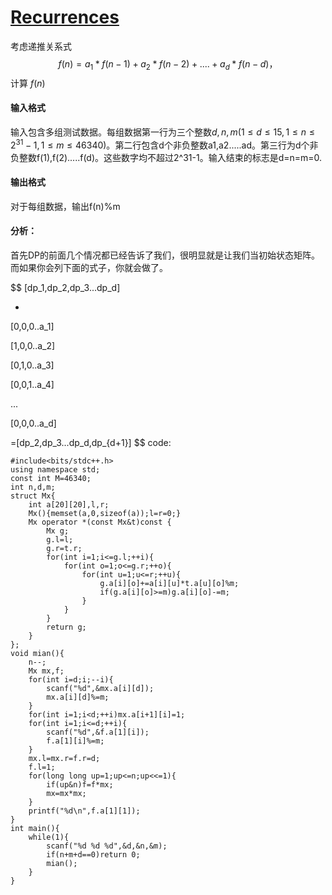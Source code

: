 # [Recurrences ](https://cn.vjudge.net/contest/313426#problem/F)
考虑递推关系式
$$
f(n)=a_1*f(n-1)+a_2*f(n-2)+....+a_d*f(n-d)，
$$
计算 $f(n)%m$

#### 输入格式

输入包含多组测试数据。每组数据第一行为三个整数$d,n,m(1\le d \le 15,1\le n\le 2^31-1,1\le m\le 46340)。$第二行包含d个非负整数a1,a2.....ad。第三行为d个非负整数f(1),f(2).....f(d)。这些数字均不超过2^31-1。输入结束的标志是d=n=m=0. 

#### 输出格式
对于每组数据，输出f(n)%m

#### 分析：
首先DP的前面几个情况都已经告诉了我们，很明显就是让我们当初始状态矩阵。而如果你会列下面的式子，你就会做了。

$$
[dp_1,dp_2,dp_3...dp_d]

*

[0,0,0..a_1]

[1,0,0..a_2]

[0,1,0..a_3]

[0,0,1..a_4]

...

[0,0,0..a_d]

=[dp_2,dp_3...dp_d,dp_{d+1}]
$$
code:
```
#include<bits/stdc++.h>
using namespace std;
const int M=46340;
int n,d,m;
struct Mx{
	int a[20][20],l,r;
	Mx(){memset(a,0,sizeof(a));l=r=0;}
	Mx operator *(const Mx&t)const {
		Mx g;
		g.l=l;
		g.r=t.r;
		for(int i=1;i<=g.l;++i){
			for(int o=1;o<=g.r;++o){
				for(int u=1;u<=r;++u){
					g.a[i][o]+=a[i][u]*t.a[u][o]%m;
					if(g.a[i][o]>=m)g.a[i][o]-=m;
				}
			}
		}
		return g;
	}
};
void mian(){
	n--;
	Mx mx,f;
	for(int i=d;i;--i){
		scanf("%d",&mx.a[i][d]);
		mx.a[i][d]%=m;
	}
	for(int i=1;i<d;++i)mx.a[i+1][i]=1;
	for(int i=1;i<=d;++i){
		scanf("%d",&f.a[1][i]);
		f.a[1][i]%=m;
	}
	mx.l=mx.r=f.r=d;
	f.l=1;
	for(long long up=1;up<=n;up<<=1){
		if(up&n)f=f*mx;
		mx=mx*mx;
	}
	printf("%d\n",f.a[1][1]);
}
int main(){
	while(1){
		scanf("%d %d %d",&d,&n,&m);
		if(n+m+d==0)return 0;
		mian();
	}
}
```